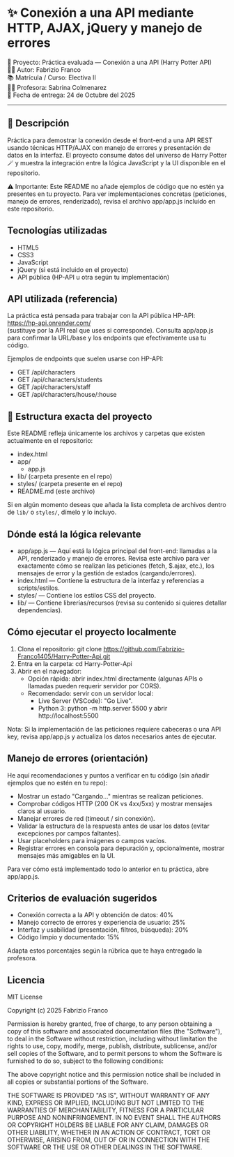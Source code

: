 # ✨ Conexión a una API mediante HTTP, AJAX, jQuery y manejo de errores

📌 Proyecto: Práctica evaluada — Conexión a una API (Harry Potter API)  
👨‍💻 Autor: Fabrizio Franco  
📚 Matrícula / Curso: Electiva II  
👩‍🏫 Profesora: Sabrina Colmenarez  
📅 Fecha de entrega: 24 de Octubre del 2025

---

## 📝 Descripción
Práctica para demostrar la conexión desde el front-end a una API REST usando técnicas HTTP/AJAX con manejo de errores y presentación de datos en la interfaz. El proyecto consume datos del universo de Harry Potter 🪄 y muestra la integración entre la lógica JavaScript y la UI disponible en el repositorio.

⚠️ Importante: Este README no añade ejemplos de código que no estén ya presentes en tu proyecto. Para ver implementaciones concretas (peticiones, manejo de errores, renderizado), revisa el archivo app/app.js incluido en este repositorio.

## Tecnologías utilizadas
- HTML5
- CSS3
- JavaScript
- jQuery (si está incluido en el proyecto)
- API pública (HP-API u otra según tu implementación)

## API utilizada (referencia)
La práctica está pensada para trabajar con la API pública HP-API: https://hp-api.onrender.com/  
(sustituye por la API real que uses si corresponde). Consulta app/app.js para confirmar la URL/base y los endpoints que efectivamente usa tu código.

Ejemplos de endpoints que suelen usarse con HP-API:
- GET /api/characters
- GET /api/characters/students
- GET /api/characters/staff
- GET /api/characters/house/:house

## 📂 Estructura exacta del proyecto
Este README refleja únicamente los archivos y carpetas que existen actualmente en el repositorio:

- index.html
- app/
  - app.js
- lib/ (carpeta presente en el repo)
- styles/ (carpeta presente en el repo)
- README.md (este archivo)

Si en algún momento deseas que añada la lista completa de archivos dentro de `lib/` o `styles/`, dímelo y lo incluyo.

## Dónde está la lógica relevante
- app/app.js — Aquí está la lógica principal del front-end: llamadas a la API, renderizado y manejo de errores. Revisa este archivo para ver exactamente cómo se realizan las peticiones (fetch, $.ajax, etc.), los mensajes de error y la gestión de estados (cargando/errores).
- index.html — Contiene la estructura de la interfaz y referencias a scripts/estilos.
- styles/ — Contiene los estilos CSS del proyecto.
- lib/ — Contiene librerías/recursos (revisa su contenido si quieres detallar dependencias).

## Cómo ejecutar el proyecto localmente
1. Clona el repositorio:
   git clone https://github.com/Fabrizio-Franco1405/Harry-Potter-Api.git
2. Entra en la carpeta:
   cd Harry-Potter-Api
3. Abrir en el navegador:
   - Opción rápida: abrir index.html directamente (algunas APIs o llamadas pueden requerir servidor por CORS).
   - Recomendado: servir con un servidor local:
     - Live Server (VSCode): "Go Live".
     - Python 3:
       python -m http.server 5500
       y abrir http://localhost:5500

Nota: Si la implementación de las peticiones requiere cabeceras o una API key, revisa app/app.js y actualiza los datos necesarios antes de ejecutar.

## Manejo de errores (orientación)
He aquí recomendaciones y puntos a verificar en tu código (sin añadir ejemplos que no estén en tu repo):
- Mostrar un estado "Cargando..." mientras se realizan peticiones.
- Comprobar códigos HTTP (200 OK vs 4xx/5xx) y mostrar mensajes claros al usuario.
- Manejar errores de red (timeout / sin conexión).
- Validar la estructura de la respuesta antes de usar los datos (evitar excepciones por campos faltantes).
- Usar placeholders para imágenes o campos vacíos.
- Registrar errores en consola para depuración y, opcionalmente, mostrar mensajes más amigables en la UI.

Para ver cómo está implementado todo lo anterior en tu práctica, abre app/app.js.

## Criterios de evaluación sugeridos
- Conexión correcta a la API y obtención de datos: 40%
- Manejo correcto de errores y experiencia de usuario: 25%
- Interfaz y usabilidad (presentación, filtros, búsqueda): 20%
- Código limpio y documentado: 15%

Adapta estos porcentajes según la rúbrica que te haya entregado la profesora.

## Licencia
MIT License

Copyright (c) 2025 Fabrizio Franco

Permission is hereby granted, free of charge, to any person obtaining a copy
of this software and associated documentation files (the "Software"), to deal
in the Software without restriction, including without limitation the rights
to use, copy, modify, merge, publish, distribute, sublicense, and/or sell
copies of the Software, and to permit persons to whom the Software is
furnished to do so, subject to the following conditions:

The above copyright notice and this permission notice shall be included in all
copies or substantial portions of the Software.

THE SOFTWARE IS PROVIDED "AS IS", WITHOUT WARRANTY OF ANY KIND, EXPRESS OR
IMPLIED, INCLUDING BUT NOT LIMITED TO THE WARRANTIES OF MERCHANTABILITY,
FITNESS FOR A PARTICULAR PURPOSE AND NONINFRINGEMENT. IN NO EVENT SHALL THE
AUTHORS OR COPYRIGHT HOLDERS BE LIABLE FOR ANY CLAIM, DAMAGES OR OTHER
LIABILITY, WHETHER IN AN ACTION OF CONTRACT, TORT OR OTHERWISE, ARISING FROM,
OUT OF OR IN CONNECTION WITH THE SOFTWARE OR THE USE OR OTHER DEALINGS IN THE
SOFTWARE.
